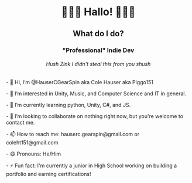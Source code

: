 <!---
HauserCGearSpin/HauserCGearSpin is a ✨ special ✨ repository because its `README.md` (this file) appears on your GitHub profile.
You can click the Preview link to take a look at your changes.
--->

<h1 align="center">🌈🌸🐬 Hallo! 🐬🌸🌈</h1>
<h2 align="center">What do I do?</h2>

<h3 align="center">"Professional" Indie Dev</h3>
<h6 align="center">Hush Zink I didn't steal this from you shush</h6>

<p>- 👋 Hi, I’m @HauserCGearSpin aka Cole Hauser aka Piggo151</p>
<p>- 👀 I’m interested in Unity, Music, and Computer Science and IT in general.</p>
<p>- 🌱 I’m currently learning python, Unity, C#, and JS.</p>
<p>- 💞️ I’m looking to collaborate on nothing right now, but you're welcome to contact me.</p>
<p>- 📫 How to reach me: hauserc.gearspin@gmail.com or coleht151@gmail.com</p>
<p>- 😄 Pronouns: He/Him</p>
<p>- ⚡ Fun fact: I'm currently a junior in High School working on building a portfolio and earning certifications!</p>

